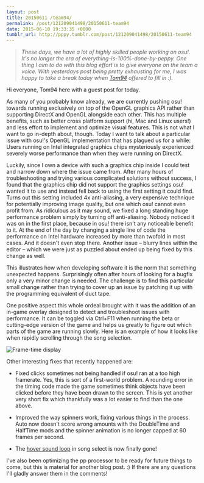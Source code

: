 ```yaml
---
layout: post
title: 20150611 /team94/
permalink: /post/121209041498/20150611-team94
date: 2015-06-10 19:33:35 +0000
tumblr_url: http://pppy.tumblr.com/post/121209041498/20150611-team94
---
```

> *These days, we have a lot of highly skilled people working on osu!. It's no longer the era of everything-is-100%-done-by-peppy. One thing I aim to do with this blog effort is to give everyone on the team a voice. With yesterdays post being pretty exhausting for me, I was happy to take a break today when [Tom94](http://osu.ppy.sh/u/tom94) offered to fill in :).*

Hi everyone, Tom94 here with a guest post for today.
 
As many of you probably know already, we are currently pushing osu! towards running exclusively on top of the OpenGL graphics API rather than supporting DirectX and OpenGL alongside each other. This has multiple benefits, such as better cross platform support (hi, Mac and Linux users!) and less effort to implement and optimize visual features. This is not what I want to go in-depth about, though. Today I want to talk about a particular issue with osu!'s OpenGL implementation that has plagued us for a while: Users running on Intel integrated graphics chips mysteriously experienced severely worse performance than when they were running on DirectX.
 
Luckily, since I own a device with such a graphics chip inside I could test and narrow down where the issue came from. After many hours of troubleshooting and trying various complicated solutions without success, I found that the graphics chip did not support the graphics settings osu! wanted it to use and instead fell back to using the first setting it could find. Turns out this setting included 4x anti-aliasing, a very expensive technique for potentially improving image quality, but one which osu! cannot even profit from. As ridiculous as it may sound, we fixed a long standing huge performance problem simply by turning off anti-aliasing. Nobody noticed it was on in the first place, because in osu! there isn't any noticeable benefit to it. At the end of the day by changing a single line of code the performance on Intel hardware increased by more than twofold in most cases. And it doesn't even stop there. Another issue – blurry lines within the editor – which we were just as puzzled about ended up being fixed by this change as well.
 
This illustrates how when developing software it is the norm that something unexpected happens. Surprisingly often after hours of looking for a bugfix only a very minor change is needed. The challenge is to find this particular small change rather than trying to cover up an issue by patching it up with the programming equivalent of duct tape.
 
One positive aspect this whole ordeal brought with it was the addition of an in-game overlay designed to detect and troubleshoot issues with performance. It can be toggled via Ctrl+F11 when running the beta or cutting-edge version of the game and helps us greatly to figure out which parts of the game are running slowly. Here is an example of how it looks like when rapidly scrolling through the song selection.
 
![Frame-time display](http://i.imgur.com/lWMGVee.png)
 
 
Other interesting fixes that recently happened are:
 
 * Fixed clicks sometimes not being handled if osu! ran at a too high framerate. Yes, this is sort of a first-world problem. A rounding error in the timing code made the game sometimes think objects have been clicked before they have been drawn to the screen. This is yet another very short fix which thankfully was a lot easier to find than the one above.
 
 * Improved the way spinners work, fixing various things in the process. Auto now doesn't score wrong amounts with the DoubleTime and HalfTime mods and the spinner animation is no longer capped at 60 frames per second.
 
 * The [hover sound loop](https://www.youtube.com/watch?v=91YeClCWhsQ#t=15) in song select is now finally gone!

I've also been optimizing the pp processor to be ready for future things to come, but this is material for another blog post. :)
If there are any questions I'll gladly answer them in the comments!